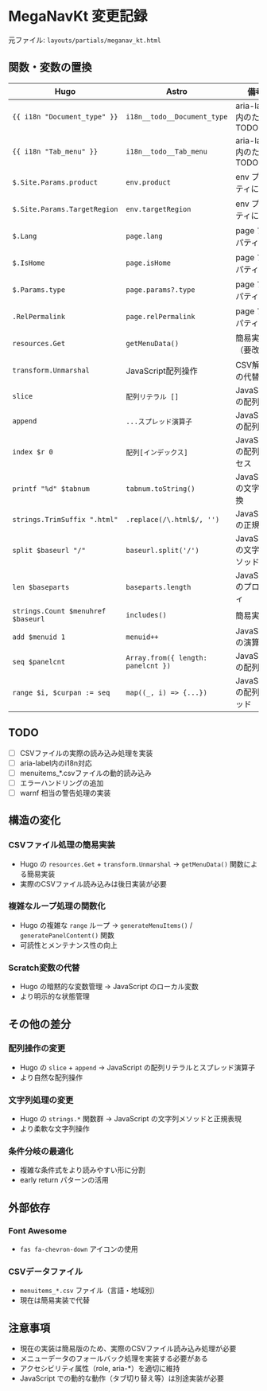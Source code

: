 # MegaNavKt 変更記録

元ファイル: `layouts/partials/meganav_kt.html`

## 関数・変数の置換

| Hugo | Astro | 備考 |
| ---- | ----- | ---- |
| `{{ i18n "Document_type" }}` | `i18n__todo__Document_type` | aria-label内のためTODO |
| `{{ i18n "Tab_menu" }}` | `i18n__todo__Tab_menu` | aria-label内のためTODO |
| `$.Site.Params.product` | `env.product` | env プロパティに集約 |
| `$.Site.Params.TargetRegion` | `env.targetRegion` | env プロパティに集約 |
| `$.Lang` | `page.lang` | page プロパティ |
| `$.IsHome` | `page.isHome` | page プロパティ |
| `$.Params.type` | `page.params?.type` | page プロパティ |
| `.RelPermalink` | `page.relPermalink` | page プロパティ |
| `resources.Get` | `getMenuData()` | 簡易実装（要改善） |
| `transform.Unmarshal` | JavaScript配列操作 | CSV解析の代替 |
| `slice` | `配列リテラル []` | JavaScript の配列 |
| `append` | `...スプレッド演算子` | JavaScript の配列操作 |
| `index $r 0` | `配列[インデックス]` | JavaScript の配列アクセス |
| `printf "%d" $tabnum` | `tabnum.toString()` | JavaScript の文字列変換 |
| `strings.TrimSuffix ".html"` | `.replace(/\.html$/, '')` | JavaScript の正規表現 |
| `split $baseurl "/"` | `baseurl.split('/')` | JavaScript の文字列メソッド |
| `len $baseparts` | `baseparts.length` | JavaScript のプロパティ |
| `strings.Count $menuhref $baseurl` | `includes()` | 簡易実装 |
| `add $menuid 1` | `menuid++` | JavaScript の演算子 |
| `seq $panelcnt` | `Array.from({ length: panelcnt })` | JavaScript の配列生成 |
| `range $i, $curpan := seq` | `map((_, i) => {...})` | JavaScript の配列メソッド |

## TODO

- [ ] CSVファイルの実際の読み込み処理を実装
- [ ] aria-label内のi18n対応
- [ ] menuitems_*.csvファイルの動的読み込み
- [ ] エラーハンドリングの追加
- [ ] warnf 相当の警告処理の実装

## 構造の変化

### CSVファイル処理の簡易実装
- Hugo の `resources.Get` + `transform.Unmarshal` → `getMenuData()` 関数による簡易実装
- 実際のCSVファイル読み込みは後日実装が必要

### 複雑なループ処理の関数化
- Hugo の複雑な `range` ループ → `generateMenuItems()` / `generatePanelContent()` 関数
- 可読性とメンテナンス性の向上

### Scratch変数の代替
- Hugo の暗黙的な変数管理 → JavaScript のローカル変数
- より明示的な状態管理

## その他の差分

### 配列操作の変更
- Hugo の `slice` + `append` → JavaScript の配列リテラルとスプレッド演算子
- より自然な配列操作

### 文字列処理の変更
- Hugo の `strings.*` 関数群 → JavaScript の文字列メソッドと正規表現
- より柔軟な文字列操作

### 条件分岐の最適化
- 複雑な条件式をより読みやすい形に分割
- early return パターンの活用

## 外部依存

### Font Awesome
- `fas fa-chevron-down` アイコンの使用

### CSVデータファイル
- `menuitems_*.csv` ファイル（言語・地域別）
- 現在は簡易実装で代替

## 注意事項

- 現在の実装は簡易版のため、実際のCSVファイル読み込み処理が必要
- メニューデータのフォールバック処理を実装する必要がある
- アクセシビリティ属性（role, aria-*）を適切に維持
- JavaScript での動的な動作（タブ切り替え等）は別途実装が必要
